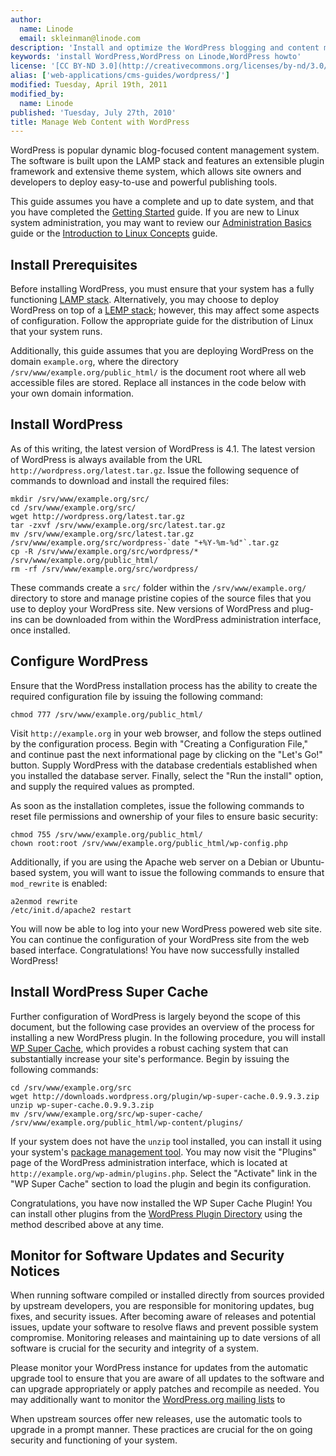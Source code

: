 ```yaml
---
author:
  name: Linode
  email: skleinman@linode.com
description: 'Install and optimize the WordPress blogging and content management system on your Linux VPS.'
keywords: 'install WordPress,WordPress on Linode,WordPress howto'
license: '[CC BY-ND 3.0](http://creativecommons.org/licenses/by-nd/3.0/us/)'
alias: ['web-applications/cms-guides/wordpress/']
modified: Tuesday, April 19th, 2011
modified_by:
  name: Linode
published: 'Tuesday, July 27th, 2010'
title: Manage Web Content with WordPress
---
```


WordPress is popular dynamic blog-focused content management system. The software is built upon the LAMP stack and features an extensible plugin framework and extensive theme system, which allows site owners and developers to deploy easy-to-use and powerful publishing tools.

This guide assumes you have a complete and up to date system, and that you have completed the [Getting Started](/docs/getting-started/) guide. If you are new to Linux system administration, you may want to review our [Administration Basics](/docs/using-linux/administration-basics) guide or the [Introduction to Linux Concepts](/docs/tools-reference/introduction-to-linux-concepts/) guide.

Install Prerequisites
---------------------

Before installing WordPress, you must ensure that your system has a fully functioning [LAMP stack](/docs/lamp-guides/). Alternatively, you may choose to deploy WordPress on top of a [LEMP stack](/docs/lemp-guides/); however, this may affect some aspects of configuration. Follow the appropriate guide for the distribution of Linux that your system runs.

Additionally, this guide assumes that you are deploying WordPress on the domain `example.org`, where the directory `/srv/www/example.org/public_html/` is the document root where all web accessible files are stored. Replace all instances in the code below with your own domain information.

Install WordPress
-----------------

As of this writing, the latest version of WordPress is 4.1. The latest version of WordPress is always available from the URL `http://wordpress.org/latest.tar.gz`. Issue the following sequence of commands to download and install the required files:

    mkdir /srv/www/example.org/src/
    cd /srv/www/example.org/src/
    wget http://wordpress.org/latest.tar.gz
    tar -zxvf /srv/www/example.org/src/latest.tar.gz
    mv /srv/www/example.org/src/latest.tar.gz /srv/www/example.org/src/wordpress-`date "+%Y-%m-%d"`.tar.gz
    cp -R /srv/www/example.org/src/wordpress/* /srv/www/example.org/public_html/
    rm -rf /srv/www/example.org/src/wordpress/

These commands create a `src/` folder within the `/srv/www/example.org/` directory to store and manage pristine copies of the source files that you use to deploy your WordPress site. New versions of WordPress and plug-ins can be downloaded from within the WordPress administration interface, once installed.

Configure WordPress
-------------------

Ensure that the WordPress installation process has the ability to create the required configuration file by issuing the following command:

    chmod 777 /srv/www/example.org/public_html/

Visit `http://example.org` in your web browser, and follow the steps outlined by the configuration process. Begin with "Creating a Configuration File," and continue past the next informational page by clicking on the "Let's Go!" button. Supply WordPress with the database credentials established when you installed the database server. Finally, select the "Run the install" option, and supply the required values as prompted.

As soon as the installation completes, issue the following commands to reset file permissions and ownership of your files to ensure basic security:

    chmod 755 /srv/www/example.org/public_html/
    chown root:root /srv/www/example.org/public_html/wp-config.php

Additionally, if you are using the Apache web server on a Debian or Ubuntu-based system, you will want to issue the following commands to ensure that `mod_rewrite` is enabled:

    a2enmod rewrite
    /etc/init.d/apache2 restart

You will now be able to log into your new WordPress powered web site site. You can continue the configuration of your WordPress site from the web based interface. Congratulations! You have now successfully installed WordPress!

Install WordPress Super Cache
-----------------------------

Further configuration of WordPress is largely beyond the scope of this document, but the following case provides an overview of the process for installing a new WordPress plugin. In the following procedure, you will install [WP Super Cache](http://wordpress.org/extend/plugins/wp-super-cache/), which provides a robust caching system that can substantially increase your site's performance. Begin by issuing the following commands:

    cd /srv/www/example.org/src 
    wget http://downloads.wordpress.org/plugin/wp-super-cache.0.9.9.3.zip
    unzip wp-super-cache.0.9.9.3.zip
    mv /srv/www/example.org/src/wp-super-cache/ /srv/www/example.org/public_html/wp-content/plugins/

If your system does not have the `unzip` tool installed, you can install it using your system's [package management tool](/docs/using-linux/package-management/). You may now visit the "Plugins" page of the WordPress administration interface, which is located at `http://example.org/wp-admin/plugins.php`. Select the "Activate" link in the "WP Super Cache" section to load the plugin and begin its configuration.

Congratulations, you have now installed the WP Super Cache Plugin! You can install other plugins from the [WordPress Plugin Directory](http://wordpress.org/extend/plugins/) using the method described above at any time.

Monitor for Software Updates and Security Notices
-------------------------------------------------

When running software compiled or installed directly from sources provided by upstream developers, you are responsible for monitoring updates, bug fixes, and security issues. After becoming aware of releases and potential issues, update your software to resolve flaws and prevent possible system compromise. Monitoring releases and maintaining up to date versions of all software is crucial for the security and integrity of a system.

Please monitor your WordPress instance for updates from the automatic upgrade tool to ensure that you are aware of all updates to the software and can upgrade appropriately or apply patches and recompile as needed. You may additionally want to monitor the [WordPress.org mailing lists](http://codex.wordpress.org/Mailing_Lists) to

When upstream sources offer new releases, use the automatic tools to upgrade in a prompt manner. These practices are crucial for the on going security and functioning of your system.



